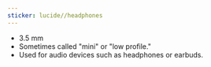 ```yaml
---
sticker: lucide//headphones
---
```

- 3.5 mm
- Sometimes called "mini" or "low profile."
- Used for audio devices such as headphones or earbuds.
